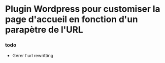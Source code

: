 # Plugin Wordpress pour customiser la page d'accueil en fonction d'un parapètre de l'URL
### todo

- Gérer l'url rewritting 